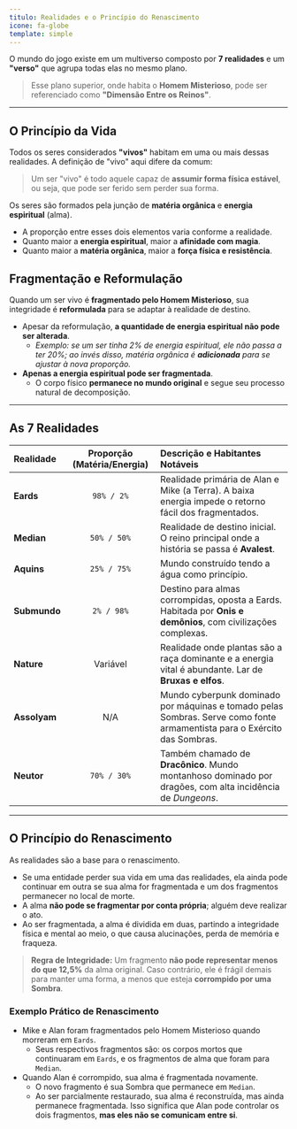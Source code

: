 ```yaml
---
titulo: Realidades e o Princípio do Renascimento
icone: fa-globe
template: simple
---
```


O mundo do jogo existe em um multiverso composto por **7 realidades** e um **"verso"** que agrupa todas elas no mesmo plano.

> Esse plano superior, onde habita o **Homem Misterioso**, pode ser referenciado como **"Dimensão Entre os Reinos"**.

---

## O Princípio da Vida
Todos os seres considerados **"vivos"** habitam em uma ou mais dessas realidades. A definição de "vivo" aqui difere da comum:

> Um ser "vivo" é todo aquele capaz de **assumir forma física estável**, ou seja, que pode ser ferido sem perder sua forma.

Os seres são formados pela junção de **matéria orgânica** e **energia espiritual** (alma).
* A proporção entre esses dois elementos varia conforme a realidade.
* Quanto maior a **energia espiritual**, maior a **afinidade com magia**.
* Quanto maior a **matéria orgânica**, maior a **força física e resistência**.

## Fragmentação e Reformulação
Quando um ser vivo é **fragmentado pelo Homem Misterioso**, sua integridade é **reformulada** para se adaptar à realidade de destino.

* Apesar da reformulação, **a quantidade de energia espiritual não pode ser alterada**.
    * *Exemplo: se um ser tinha 2% de energia espiritual, ele não passa a ter 20%; ao invés disso, matéria orgânica é **adicionada** para se ajustar à nova proporção.*
* **Apenas a energia espiritual pode ser fragmentada**.
    * O corpo físico **permanece no mundo original** e segue seu processo natural de decomposição.

---

## As 7 Realidades

| Realidade | Proporção (Matéria/Energia) | Descrição e Habitantes Notáveis |
| :-------- | :--------------------------: | :--------------------------------------------------------------------------------------------------------------------------------- |
| **Eards** | `98% / 2%` | Realidade primária de Alan e Mike (a Terra). A baixa energia impede o retorno fácil dos fragmentados. |
| **Median** | `50% / 50%` | Realidade de destino inicial. O reino principal onde a história se passa é **Avalest**. |
| **Aquins** | `25% / 75%` | Mundo construído tendo a água como princípio. |
| **Submundo** | `2% / 98%` | Destino para almas corrompidas, oposta a Eards. Habitada por **Onis e demônios**, com civilizações complexas. |
| **Nature** | Variável | Realidade onde plantas são a raça dominante e a energia vital é abundante. Lar de **Bruxas e elfos**. |
| **Assolyam** | N/A | Mundo cyberpunk dominado por máquinas e tomado pelas Sombras. Serve como fonte armamentista para o Exército das Sombras. |
| **Neutor** | `70% / 30%` | Também chamado de **Dracônico**. Mundo montanhoso dominado por dragões, com alta incidência de *Dungeons*. |

---

## O Princípio do Renascimento
As realidades são a base para o renascimento.

* Se uma entidade perder sua vida em uma das realidades, ela ainda pode continuar em outra se sua alma for fragmentada e um dos fragmentos permanecer no local de morte.
* A alma **não pode se fragmentar por conta própria**; alguém deve realizar o ato.
* Ao ser fragmentada, a alma é dividida em duas, partindo a integridade física e mental ao meio, o que causa alucinações, perda de memória e fraqueza.

> **Regra de Integridade:** Um fragmento **não pode representar menos do que 12,5%** da alma original. Caso contrário, ele é frágil demais para manter uma forma, a menos que esteja **corrompido por uma Sombra**.

### Exemplo Prático de Renascimento
* Mike e Alan foram fragmentados pelo Homem Misterioso quando morreram em `Eards`.
    * Seus respectivos fragmentos são: os corpos mortos que continuaram em `Eards`, e os fragmentos de alma que foram para `Median`.
* Quando Alan é corrompido, sua alma é fragmentada novamente.
    * O novo fragmento é sua Sombra que permanece em `Median`.
    * Ao ser parcialmente restaurado, sua alma é reconstruída, mas ainda permanece fragmentada. Isso significa que Alan pode controlar os dois fragmentos, **mas eles não se comunicam entre si**.
